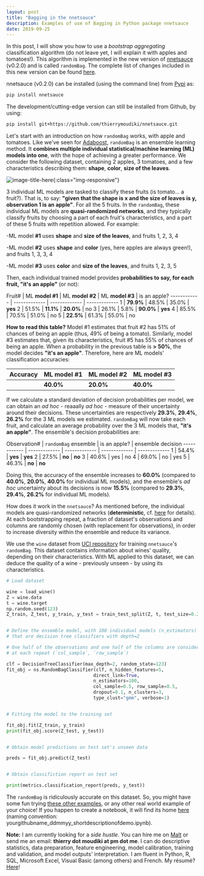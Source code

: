 ```yaml
---
layout: post
title: "Bagging in the nnetsauce"
description: Examples of use of Bagging in Python package nnetsauce
date: 2019-09-25
---
```


In this post, I will show you how to use a _bootstrap aggregating_  classification algorithm (do not leave yet, I will explain it with apples and tomatoes!). This algorithm is implemented in the new version of [nnetsauce](https://github.com/thierrymoudiki/nnetsauce) (v0.2.0) and is called `randomBag`. The complete list of changes included in this new version can be found [here](https://github.com/thierrymoudiki/nnetsauce/blob/master/CHANGES.md). 

nnetsauce (v0.2.0) can be installed (using the command line) from [Pypi](https://pypi.org/project/nnetsauce/) as: 

```bash
pip install nnetsauce
```

The development/cutting-edge version can still be installed from Github, by using: 

```bash
pip install git+https://github.com/thierrymoudiki/nnetsauce.git
```

Let's start with an introduction on how `randomBag` works, with apple and tomatoes. Like we've seen for [Adaboost]({{base}}/blog/2019/09/18/nnetsauce-adaboost-1), `randomBag` is an ensemble learning method. It __combines multiple individual statistical/machine learning (ML) models into one__, with the hope of achieving a greater performance. We consider the following dataset, containing 2 apples, 3 tomatoes, and a few characteristics describing them: __shape__, __color__, __size of the leaves__. 

![image-title-here]({{base}}/images/2019-09-25/2019-09-25-image1.png){:class="img-responsive"}

3 individual ML models are tasked to classify these fruits (is tomato... a fruit?). That is, to say: __"given that the shape is x and the size of leaves is y, observation 1 is an apple"__. For all the 5 fruits. In the `randomBag`, these individual ML models are __quasi-randomized networks__, and they typically classify fruits by choosing a part of each fruit's characteristics, and a part of these 5 fruits with repetition allowed. For example: 

-ML model __#1__ uses __shape__ and __size of the leaves__, and fruits 1, 2, 3, 4 

-ML model __#2__ uses __shape__ and __color__ (yes, here apples are always green!), and fruits 1, 3, 3, 4 

-ML model __#3__ uses __color__ and __size of the leaves__, and fruits 1, 2, 3, 5 

Then, each individual trained model provides __probabilities to say, for each fruit, "it's an apple"__ (or not):

Fruit# | ML __model #1__ | ML __model #2__ | ML __model #3__ | is an apple?
------------ | ------------- | ------------- | -------------
1 			 | __79.9%__     | 48.5%      | 35.0%  | __yes__
2 			 | 51.5%     | __11.1%__  | __20.0%__  | no
3 			 | 26.1%         | 5.8%       | __90.0%__  | __yes__
4 			 | 85.5%    | 70.5%  | 51.0%  | no
5 			 | __22.5%__         | 61.3%  | 55.0%  | no

__How to read this table?__ Model #1 estimates that fruit #2 has 51% of chances of being an apple (thus, 49% of being a tomato). Similarly, model #3 estimates that, given its characteristics, fruit #5 has 55% of chances of being an apple. When a probability in the previous table is __> 50%__, the model decides __"it's an apple"__. Therefore, here are ML models' classification accuracies:

__Accuracy__ | ML __model #1__ | ML __model #2__ | ML __model #3__ | 
------------ | ------------- | ------------- | -------------
 	 | __40.0%__         | __20.0%__  | __40.0%__  | 


If we calculate a standard deviation of decision probabilities per model, we can obtain an _ad hoc_ - reaaally _ad hoc_ - measure of their uncertainty around their decisions. These uncertainties are respectively __29.3%__, __29.4%__, __26.2%__ for the 3 ML models we estimated. `randomBag` will now take each fruit, and calculate an average probability over the 3 ML models that, __"it's an apple"__. The ensemble's decision probabilities are:

Observation# | `randomBag` ensemble | is an apple? | ensemble decision
------------ | ------------- | ------------- | ------------- | -------------
1 			 | 54.4%     | __yes__ | __yes__
2 			 | 27.5%         | __no__ | __no__
3 			 | 40.6%         | yes | no
4 			 | 69.0%         | no | yes
5 			 | 46.3%     | __no__ | __no__

Doing this, the accuracy of the ensemble increases to __60.0%__ (compared to __40.0%__, __20.0%__, __40.0%__ for individual ML models), and the ensemble's _ad hoc_ uncertainty about its decisions is now __15.5%__ (compared to __29.3%__, __29.4%__, __26.2%__ for individual ML models).

How does it work in the `nnetsauce`? As mentioned before, the individual models are quasi-randomized networks (__deterministic__, cf. [here](https://www.mdpi.com/2227-9091/6/1/22/htm) for details). At each bootstrapping repeat, a fraction of dataset's observations and columns are randomly chosen (with replacement for observations), in order to increase diversity within the ensemble and reduce its variance.

We use the `wine` dataset from [UCI repository](http://archive.ics.uci.edu/ml/index.php) for training `nnetsauce`'s `randomBag`. This dataset contains information about wines' quality, depending on their characteristics. With ML applied to this dataset, we can deduce the quality of a wine - previously unseen - by using its characteristics.


```python
# Load dataset

wine = load_wine()
Z = wine.data
t = wine.target
np.random.seed(123)
Z_train, Z_test, y_train, y_test = train_test_split(Z, t, test_size=0.2)


# Define the ensemble model, with 100 individual models (n_estimators)
# that are decision tree classifiers with depth=2

# One half of the observations and one half of the columns are considered 
# at each repeat (`col_sample`, `row_sample`)

clf = DecisionTreeClassifier(max_depth=2, random_state=123)
fit_obj = ns.RandomBagClassifier(clf, n_hidden_features=5,
                                direct_link=True,
                                n_estimators=100, 
                                col_sample=0.5, row_sample=0.5,
                                dropout=0.1, n_clusters=3, 
                                type_clust="gmm", verbose=1)


# Fitting the model to the training set

fit_obj.fit(Z_train, y_train)
print(fit_obj.score(Z_test, y_test))


# Obtain model predictions on test set's unseen data 

preds = fit_obj.predict(Z_test)


# Obtain classifiction report on test set

print(metrics.classification_report(preds, y_test))
```

The `randomBag` is ridiculously accurate on this dataset. So, you might have some fun trying [these other examples](https://github.com/thierrymoudiki/nnetsauce/blob/master/nnetsauce/demo/thierrymoudiki_250919_randombag_classification.ipynb), or any other real world example of your choice! If you happen to create a notebook, it will find its home [here](https://github.com/thierrymoudiki/nnetsauce/blob/master/nnetsauce/demo/) (naming convention: yourgithubname_ddmmyy_shortdescriptionofdemo.ipynb).

__Note:__ I am currently looking for a _side hustle_. You can hire me on [Malt](https://www.malt.fr/profile/thierrymoudiki) or send me an email: __thierry dot moudiki at pm dot me__. I can do descriptive statistics, data preparation, feature engineering, model calibration, training and validation, and model outputs' interpretation. I am fluent in Python, R, SQL, Microsoft Excel, Visual Basic (among others) and French. My résumé? [Here]({{base}}/cv/thierry-moudiki.pdf)!



